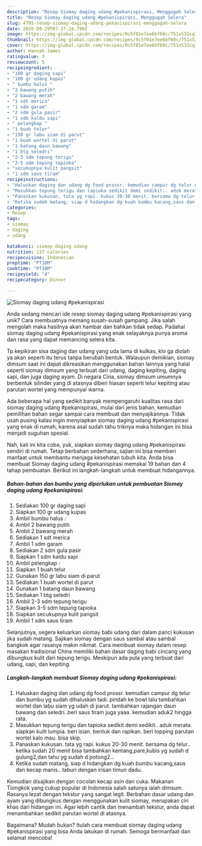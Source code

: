 ```yaml
---
description: "Resep Siomay daging udang #pekanispirasi, Menggugah Selera"
title: "Resep Siomay daging udang #pekanispirasi, Menggugah Selera"
slug: 4795-resep-siomay-daging-udang-pekanispirasi-menggugah-selera
date: 2020-09-29T07:37:24.796Z
image: https://img-global.cpcdn.com/recipes/9c5f01e7ee6bf60c/751x532cq70/siomay-daging-udang-pekanispirasi-foto-resep-utama.jpg
thumbnail: https://img-global.cpcdn.com/recipes/9c5f01e7ee6bf60c/751x532cq70/siomay-daging-udang-pekanispirasi-foto-resep-utama.jpg
cover: https://img-global.cpcdn.com/recipes/9c5f01e7ee6bf60c/751x532cq70/siomay-daging-udang-pekanispirasi-foto-resep-utama.jpg
author: Hannah James
ratingvalue: 3
reviewcount: 5
recipeingredient:
- "100 gr daging sapi"
- "100 gr udang kupas"
- " bumbu halus "
- "2 bawang putih"
- "2 bawang merah"
- "1 sdt merica"
- "1 sdm garam"
- "2 sdm gula pasir"
- "1 sdm kaldu sapi"
- " pelengkap "
- "1 buah telur"
- "150 gr labu siam di parut"
- "1 buah wortel di parut"
- "1 batang daun bawang"
- "1 btg seledri"
- "2-3 sdm tepung terigu"
- "3-5 sdm tepung tapioka"
- "secukupnya kulit pangsit"
- "1 sdm saus tiram"
recipeinstructions:
- "Haluskan daging dan udang dg food prossr. kemudian campur dg telur dan bumbu yg sudah dihaluskan tadi. pindah ke bowl lalu tambahkan wortel dan labu siam yg udah di parut. tambahkan rajangan daun bawang dan seledri..beri saus tiram juga yaaa. kemudian aduk2 hingga rata."
- "Masukkan tepung terigu dan tapioka sedikit demi sedikit.. aduk merata. siapkan kulit lumpia. beri isian. bentuk dan rapikan. beri topping parutan wortel kalo mau. bisa skip."
- "Panaskan kukusan. tata yg rapi. kukus 20-30 menit. bersama dg telur.. ketika sudah 20 menit bisa tambahkan kentang,pare,kubis yg sudah d gulung2,dan tahu yg sudah d potong2..."
- "Ketika sudah matang, siap d hidangkan dg kuah bumbu kacang,saus dan kecap manis.. taburi dengan irisan timun dadu."
categories:
- Resep
tags:
- siomay
- daging
- udang

katakunci: siomay daging udang 
nutrition: 137 calories
recipecuisine: Indonesian
preptime: "PT10M"
cooktime: "PT38M"
recipeyield: "4"
recipecategory: Dinner

---
```



![Siomay daging udang #pekanispirasi](https://img-global.cpcdn.com/recipes/9c5f01e7ee6bf60c/751x532cq70/siomay-daging-udang-pekanispirasi-foto-resep-utama.jpg)

Anda sedang mencari ide resep siomay daging udang #pekanispirasi yang unik? Cara membuatnya memang susah-susah gampang. Jika salah mengolah maka hasilnya akan hambar dan bahkan tidak sedap. Padahal siomay daging udang #pekanispirasi yang enak selayaknya punya aroma dan rasa yang dapat memancing selera kita.

Tp kepikiran sisa daging dan udang yang uda lama di kulkas, klo ga diolah ya akan seperti itu terus tanpa berubah bentuk. Walaupun demikian, siomay dimsum saat ini dapat dikreasikan menggunakan bahan lainnya yang halal seperti siomay dimsum yang terbuat dari udang, daging kepiting, daging sapi, dan juga daging ayam. Di negara Cina, siomay dimsum umumnya berbentuk silinder yang di atasnya diberi hiasan seperti telur kepiting atau parutan wortel yang mempunyai warna.

Ada beberapa hal yang sedikit banyak mempengaruhi kualitas rasa dari siomay daging udang #pekanispirasi, mulai dari jenis bahan, kemudian pemilihan bahan segar sampai cara membuat dan menyajikannya. Tidak usah pusing kalau ingin menyiapkan siomay daging udang #pekanispirasi yang enak di rumah, karena asal sudah tahu triknya maka hidangan ini bisa menjadi suguhan spesial.


Nah, kali ini kita coba, yuk, siapkan siomay daging udang #pekanispirasi sendiri di rumah. Tetap berbahan sederhana, sajian ini bisa memberi manfaat untuk membantu menjaga kesehatan tubuh kita. Anda bisa membuat Siomay daging udang #pekanispirasi memakai 19 bahan dan 4 tahap pembuatan. Berikut ini langkah-langkah untuk membuat hidangannya.

<!--inarticleads1-->

##### Bahan-bahan dan bumbu yang diperlukan untuk pembuatan Siomay daging udang #pekanispirasi:

1. Sediakan 100 gr daging sapi
1. Siapkan 100 gr udang kupas
1. Ambil  bumbu halus :
1. Ambil 2 bawang putih
1. Ambil 2 bawang merah
1. Sediakan 1 sdt merica
1. Ambil 1 sdm garam
1. Sediakan 2 sdm gula pasir
1. Siapkan 1 sdm kaldu sapi
1. Ambil  pelengkap :
1. Siapkan 1 buah telur
1. Gunakan 150 gr labu siam di parut
1. Sediakan 1 buah wortel di parut
1. Gunakan 1 batang daun bawang
1. Sediakan 1 btg seledri
1. Ambil 2-3 sdm tepung terigu
1. Siapkan 3-5 sdm tepung tapioka
1. Siapkan secukupnya kulit pangsit
1. Ambil 1 sdm saus tiram


Selanjutnya, segera keluarkan siomay babi udang dari dalam panci kukusan jika sudah matang. Sajikan siomay dengan saus sambal atau sambal bangkok agar rasanya makin nikmat. Cara membuat siomay dalam resep masakan tradisional China memiliki bahan dasar daging babi cincang yang dibungkus kulit dari tepung terigu. Meskipun ada pula yang terbuat dari udang, sapi, dan kepiting. 

<!--inarticleads2-->

##### Langkah-langkah membuat Siomay daging udang #pekanispirasi:

1. Haluskan daging dan udang dg food prossr. kemudian campur dg telur dan bumbu yg sudah dihaluskan tadi. pindah ke bowl lalu tambahkan wortel dan labu siam yg udah di parut. tambahkan rajangan daun bawang dan seledri..beri saus tiram juga yaaa. kemudian aduk2 hingga rata.
1. Masukkan tepung terigu dan tapioka sedikit demi sedikit.. aduk merata. siapkan kulit lumpia. beri isian. bentuk dan rapikan. beri topping parutan wortel kalo mau. bisa skip.
1. Panaskan kukusan. tata yg rapi. kukus 20-30 menit. bersama dg telur.. ketika sudah 20 menit bisa tambahkan kentang,pare,kubis yg sudah d gulung2,dan tahu yg sudah d potong2...
1. Ketika sudah matang, siap d hidangkan dg kuah bumbu kacang,saus dan kecap manis.. taburi dengan irisan timun dadu.


Kemudian disajikan dengan cocolan kecap asin dan cuka. Makanan Tiongkok yang cukup popular di Indonesia salah satunya ialah dimsum. Rasanya lezat dengan tekstur yang sangat legit. Berbahan dasar udang dan ayam yang dibungkus dengan menggunakan kulit siomay, merupakan ciri khas dari hidangan ini. Agar lebih cantik dan menambah tekstur, anda dapat menambahkan sedikit parutan wortel di atasnya. 

Bagaimana? Mudah bukan? Itulah cara membuat siomay daging udang #pekanispirasi yang bisa Anda lakukan di rumah. Semoga bermanfaat dan selamat mencoba!
